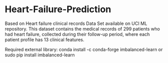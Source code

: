 # Heart-Failure-Prediction
Based on Heart failure clinical records Data Set available on UCI ML repository. This dataset contains the medical records of 299 patients who had heart failure, collected during their follow-up period, where each patient profile has 13 clinical features.

Required external library: conda install -c conda-forge imbalanced-learn 
or 
sudo pip install imbalanced-learn
